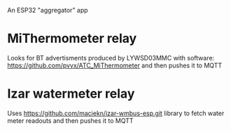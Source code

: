 An ESP32 "aggregator" app

# MiThermometer relay
Looks for BT advertisments produced by LYWSD03MMC with software: https://github.com/pvvx/ATC_MiThermometer and then pushes it to MQTT

# Izar watermeter relay
Uses https://github.com/maciekn/izar-wmbus-esp.git library to fetch water meter readouts and then pushes it to MQTT